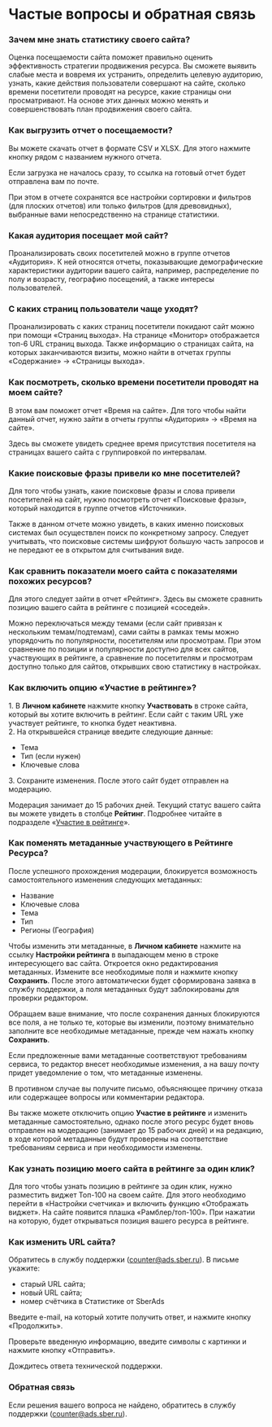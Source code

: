 # Частые вопросы и обратная связь

### **Зачем мне знать статистику своего сайта?**

Оценка посещаемости сайта поможет правильно оценить эффективность стратегии продвижения ресурса. Вы сможете выявить слабые места и вовремя их устранить, определить целевую аудиторию, узнать, какие действия пользователи совершают на сайте, сколько времени посетители проводят на ресурсе, какие страницы они просматривают. На основе этих данных можно менять и совершенствовать план продвижения своего сайта.

### **Как выгрузить отчет о посещаемости?**

Вы можете скачать отчет в формате CSV и XLSX. Для этого нажмите кнопку рядом с названием нужного отчета.

Если загрузка не началось сразу, то ссылка на готовый отчет будет отправлена вам по почте.

При этом в отчете сохранятся все настройки сортировки и фильтров (для плоских отчетов) или только фильтров (для древовидных), выбранные вами непосредственно на странице статистики.

### **Какая аудитория посещает мой сайт?**

Проанализировать своих посетителей можно в группе отчетов «Аудитория». К ней относятся отчеты, показывающие демографические характеристики аудитории вашего сайта, например, распределение по полу и возрасту, географию посещений, а также интересы пользователей.

### **С каких страниц пользователи чаще уходят?**

Проанализировать с каких страниц посетители покидают сайт можно при помощи «Страниц выхода». На странице «Монитор» отображается топ-6 URL страниц выхода. Также информацию о страницах сайта, на которых заканчиваются визиты, можно найти в отчетах группы «Содержание» → «Страницы выхода».

### **Как посмотреть, сколько времени посетители проводят на моем сайте?**

В этом вам поможет отчет «Время на сайте». Для того чтобы найти данный отчет, нужно зайти в отчеты группы «Аудитория» → «Время на сайте».

Здесь вы сможете увидеть среднее время присутствия посетителя на страницах вашего сайта с группировкой по интервалам.

### **Какие поисковые фразы привели ко мне посетителей?**

Для того чтобы узнать, какие поисковые фразы и слова привели посетителей на сайт, нужно посмотреть отчет «Поисковые фразы», который находится в группе отчетов «Источники».

Также в данном отчете можно увидеть, в каких именно поисковых системах был осуществлен поиск по конкретному запросу. Следует учитывать, что поисковые системы шифруют большую часть запросов и не передают ее в открытом для считывания виде.

### **Как сравнить показатели моего сайта с показателями похожих ресурсов?**

Для этого следует зайти в отчет «Рейтинг». Здесь вы сможете сравнить позицию вашего сайта в рейтинге с позицией «соседей».

Можно переключаться между темами (если сайт привязан к нескольким темам/подтемам), сами сайты в рамках темы можно упорядочить по популярности, посетителям или просмотрам. При этом сравнение по позиции и популярности доступно для всех сайтов, участвующих в рейтинге, а сравнение по посетителям и просмотрам доступно только для сайтов, открывших свою статистику в настройках.

### Как включить опцию «Участие в рейтинге»?

1\. В **Личном кабинете** нажмите кнопку **Участвовать** в строке сайта, который вы хотите включить в рейтинг. Если сайт с таким URL уже участвует рейтинге, то кнопка будет неактивна.\
2\. На открывшейся странице введите следующие данные:

* Тема
* Тип (если нужен)
* Ключевые слова

3\. Сохраните изменения. После этого сайт будет отправлен на модерацию.

Модерация занимает до 15 рабочих дней. Текущий статус вашего сайта вы можете увидеть в столбце **Рейтинг**. Подробнее читайте в подразделе «[Участие в рейтинге](nachalo-raboty/uchastie-v-reitinge/)».

### Как поменять метаданные участвующего в Рейтинге Ресурса?

После успешного прохождения модерации, блокируется возможность самостоятельного изменения следующих метаданных:

* Название
* Ключевые слова
* Тема
* Тип
* Регионы (География)

Чтобы изменить эти метаданные, в **Личном кабинете** нажмите на ссылку **Настройки рейтинга** в выпадающем меню в строке интересующего вас сайта. Откроется окно редактирования метаданных. Измените все необходимые поля и нажмите кнопку **Сохранить**. После этого автоматически будет сформирована заявка в службу поддержки, а поля метаданных будут заблокированы для проверки редактором.

Обращаем ваше внимание, что после сохранения данных блокируются все поля, а не только те, которые вы изменили, поэтому внимательно заполните все необходимые метаданные, прежде чем нажать кнопку **Сохранить**.

Если предложенные вами метаданные соответствуют требованиям сервиса, то редактор внесет необходимые изменения, а на вашу почту придет уведомление о том, что метаданные изменены.

В противном случае вы получите письмо, объясняющее причину отказа или содержащее вопросы или комментарии редактора.

Вы также можете отключить опцию **Участие в рейтинге** и изменить метаданные самостоятельно, однако после этого ресурс будет вновь отправлен на модерацию (занимает до 15 рабочих дней) и на редакцию, в ходе которой метаданные будут проверены на соответствие требованиям сервиса и при необходимости изменены.

### **Как узнать позицию моего сайта в рейтинге за один клик?**

Для того чтобы узнать позицию в рейтинге за один клик, нужно разместить виджет Топ-100 на своем сайте. Для этого необходимо перейти в «Настройки счетчика» и включить функцию «Отображать виджет». На сайте появится плашка «Рамблер/топ-100». При нажатии на которую, будет открываться позиция вашего ресурса в рейтинге.

### Как изменить URL сайта?

Обратитесь в службу поддержки ([counter@ads.sber.ru](mailto:counter@ads.sber.ru)). В письме укажите:

* старый URL сайта;
* новый URL сайта;
* номер счётчика в Статистике от SberAds

Введите e-mail, на который хотите получить ответ, и нажмите кнопку «Продолжить».

Проверьте введенную информацию, введите символы с картинки и нажмите кнопку «Отправить».

Дождитесь ответа технической поддержки.

### Обратная связь

Если решения вашего вопроса не найдено, обратитесь в службу поддержки ([counter@ads.sber.ru](mailto:counter@ads.sber.ru)).
